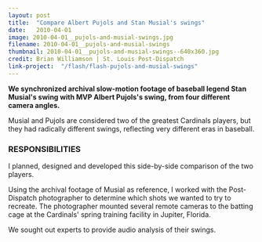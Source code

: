 ```yaml
---
layout: post
title:  "Compare Albert Pujols and Stan Musial's swings"
date:   2010-04-01
image: 2010-04-01__pujols-and-musial-swings.jpg
filename: 2010-04-01__pujols-and-musial-swings
thumbnail: 2010-04-01__pujols-and-musial-swings--640x360.jpg
credit: Brian Williamson | St. Louis Post-Dispatch
link-project:  "/flash/flash-pujols-and-musial-swings"
---
```


**We synchronized archival slow-motion footage of baseball legend Stan Musial's swing with MVP Albert Pujols's swing, from four different camera angles.**

Musial and Pujols are considered two of the greatest Cardinals players, but they had radically different swings, reflecting very different eras in baseball.

### RESPONSIBILITIES

I planned, designed and developed this side-by-side comparison of the two players.

Using the archival footage of Musial as reference, I worked with the Post-Dispatch photographer to determine which shots we wanted to try to recreate. The photographer mounted several remote cameras to the batting cage at the Cardinals' spring training facility in Jupiter, Florida.

We sought out experts to provide audio analysis of their swings.